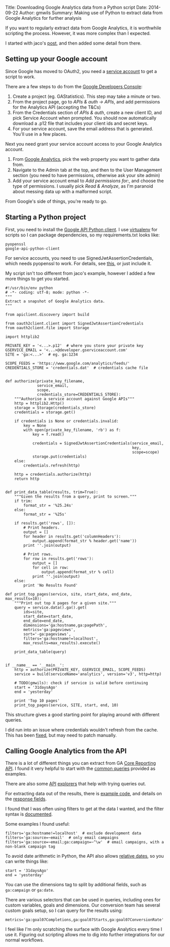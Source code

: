 Title: Downloading Google Analytics data from a Python script
Date: 2014-09-22
Author: gmwils
Summary: Making use of Python to extract data from Google Analytics for further analysis

If you want to regularly extract data from Google Analytics, it is worthwhile
scripting the process. However, it was more complex than I expected.

I started with jaco's
[post](http://www.jaco.it/blog/2013/05/31/google-api-oauth-2-dot-0-the-short-way),
and then added some detail from there.

## Setting up your Google account
Since Google has moved to OAuth2, you need a
[service account](https://developers.google.com/accounts/docs/OAuth2ServiceAccount)
to get a script to work.

There are a few steps to do from the
[Google Developers Console](https://console.developers.google.com/project):

1. Create a project (eg. GAStatistics). This step may take a minute or two.
2. From the project page, go to _APIs & auth -> APIs_, and add permissions for
   the Analytics API (accepting the T&Cs)
3. From the Credentials section of _APIs & auth_, create a new client ID, and pick
   Service Account when prompted. You should now automatically download a .p12
   file that includes your client ids and secret keys.
4. For your service account, save the email address that is generated. You'll
   use in a few places.

Next you need grant your service account access to your Google Analytics
account.

1. From [Google Analytics](https://www.google.com/analytics/web), pick the web
   property you want to gather data from.
2. Navigate to the Admin tab at the top, and then to the User Management
   section (you need to have permissions, otherwise ask your site admin)
3. Add your service account email to _Add permissions for:_, and choose the
   type of permissions. I usually pick _Read & Analyze_, as I'm paranoid about
   messing data up with a malformed script.

From Google's side of things, you're ready to go.

## Starting a Python project
First, you need to install the
[Google API Python client](https://developers.google.com/api-client-library/python/). I
use [virtualenv](http://docs.python-guide.org/en/latest/dev/virtualenvs/)
for scripts so I can package dependencies, so my requirements.txt looks like:

    pyopenssl
    google-api-python-client

For service accounts, you need to use SignedJwtAssertionCredentials, which
needs pyopenssl to work. For details, see
[this](http://stackoverflow.com/questions/14063124/importerror-cannot-import-name-signedjwtassertioncredentials),
or just include it.

My script isn't too different from jaco's example, however I added a few
more things to get you started.

```
#!/usr/bin/env python
# -*- coding: utf-8; mode: python -*-
"""
Extract a snapshot of Google Analytics data.
"""

from apiclient.discovery import build

from oauth2client.client import SignedJwtAssertionCredentials
from oauth2client.file import Storage

import httplib2

PRIVATE_KEY = '<...>.p12'  # where you store your private key
GSERVICE_EMAIL = '<...>@developer.gserviceaccount.com'
SITE = 'ga:<...>'  # eg. ga:1234

SCOPE_FEEDS = 'https://www.google.com/analytics/feeds/'
CREDENTIALS_STORE = 'credentials.dat'  # credentials cache file


def authorize(private_key_filename,
              service_email,
              scope,
              credentials_store=CREDENTIALS_STORE):
    """Authorise a service account against Google APIs"""
    http = httplib2.Http()
    storage = Storage(credentials_store)
    credentials = storage.get()

    if credentials is None or credentials.invalid:
        key = None
        with open(private_key_filename, 'rb') as f:
            key = f.read()

            credentials = SignedJwtAssertionCredentials(service_email,
                                                        key,
                                                        scope=scope)
            storage.put(credentials)
    else:
        credentials.refresh(http)

    http = credentials.authorize(http)
    return http


def print_data_table(results, trim=True):
    """Given the results from a query, print to screen."""
    if trim:
        format_str = '%25.24s'
    else:
        format_str = '%25s'

    if results.get('rows', []):
        # Print headers.
        output = []
        for header in results.get('columnHeaders'):
            output.append(format_str % header.get('name'))
        print ''.join(output)

        # Print rows.
        for row in results.get('rows'):
            output = []
            for cell in row:
                output.append(format_str % cell)
            print ''.join(output)
    else:
        print 'No Results Found'

def print_top_pages(service, site, start_date, end_date, max_results=10):
    """Print out top X pages for a given site."""
    query = service.data().ga().get(
        ids=site,
        start_date=start_date,
        end_date=end_date,
        dimensions='ga:hostname,ga:pagePath',
        metrics='ga:pageviews',
        sort='-ga:pageviews',
        filters='ga:hostname!=localhost',
        max_results=max_results).execute()

    print_data_table(query)


if __name__ == '__main__':
    http = authorize(PRIVATE_KEY, GSERVICE_EMAIL, SCOPE_FEEDS)
    service = build(serviceName='analytics', version='v3', http=http)

    # TODO(gmwils): check if service is valid before continuing
    start = '31daysAgo'
    end = 'yesterday'

    print 'Top 10 pages'
    print_top_pages(service, SITE, start, end, 10)
```

This structure gives a good starting point for playing around with different
queries.

I did run into an issue where credentials wouldn't refresh from the
cache. This has been
[fixed](https://code.google.com/p/google-api-python-client/issues/detail?id=328),
but may need to patch manually.


## Calling Google Analytics from the API
There is a lot of different things you can extract from GA [Core Reporting API](https://developers.google.com/analytics/devguides/reporting/core/v3/). I found it
very helpful to start with the
[common queries](https://developers.google.com/analytics/devguides/reporting/core/v3/common-queries)
provided as examples.

There are also some
[API](https://developers.google.com/apis-explorer/#p/analytics/v3/)
[explorers](http://ga-dev-tools.appspot.com/explorer/) that help with trying
queries out.

For extracting data out of the results, there is [example code](https://developers.google.com/analytics/devguides/reporting/core/v3/coreDevguide#working),
and details on the [response fields](https://developers.google.com/analytics/devguides/reporting/core/v3/reference#response_fields).

I found that I was often using filters to get at the data I wanted, and the
filter syntax is [documented](https://developers.google.com/analytics/devguides/reporting/core/v3/reference#filters).

Some examples I found useful:

    filters='ga:hostname!=localhost'  # exclude development data
    filters='ga:source=~email'  # only email campaigns
    filters='ga:source=~email;ga:campaign=~^\w'  # email campaigns, with a non-blank campaign tag

To avoid date arithmetic in Python, the API also allows
[relative dates](https://developers.google.com/analytics/devguides/reporting/core/v3/reference#q_details),
so you can write things like:

    start = '31daysAgo'
    end = 'yesterday'

You can use the dimensions tag to split by additional fields, such as
`ga:campaign` or `ga:date`.

There are various selectors that can be used in queries, including ones for
custom variables, goals and dimensions. Our conversion team has several custom
goals setup, so I can query for the results using:

    metrics='ga:goal07Completions,ga:goal07Starts,ga:goal07ConversionRate'

I feel like I'm only scratching the surface with Google Analytics every time I
use it. Figuring out scripting allows me to dig into further integrations for
our normal workflows.

